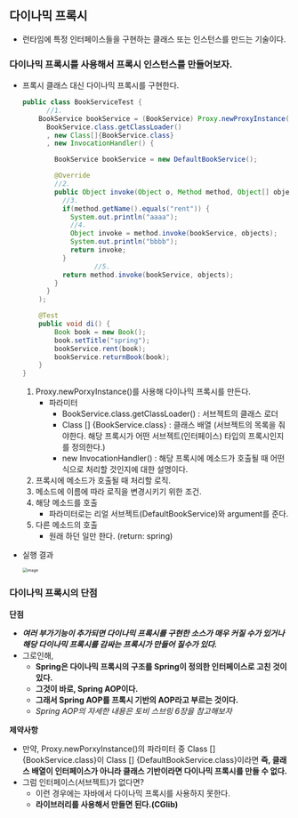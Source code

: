 ## 다이나믹 프록시

- 런타임에 특정 인터페이스들을 구현하는 클래스 또는 인스턴스를 만드는 기술이다.



### 다이나믹 프록시를 사용해서 프록시 인스턴스를 만들어보자.

- 프록시 클래스 대신 다이나믹 프록시를 구현한다.

  ~~~java
  public class BookServiceTest {
    	//1. 
      BookService bookService = (BookService) Proxy.newProxyInstance(
        BookService.class.getClassLoader()
        , new Class[]{BookService.class}
        , new InvocationHandler() {
  
          BookService bookService = new DefaultBookService();
  
          @Override
          //2.
          public Object invoke(Object o, Method method, Object[] objects) throws Throwable {
            //3. 
            if(method.getName().equals("rent")) {
              System.out.println("aaaa");
              //4. 
              Object invoke = method.invoke(bookService, objects);
              System.out.println("bbbb");
              return invoke;
            }
  					//5. 
            return method.invoke(bookService, objects);
          }
        }
      );
  
      @Test
      public void di() {
          Book book = new Book();
          book.setTitle("spring");
          bookService.rent(book);
          bookService.returnBook(book);
      }
  }
  ~~~

  1. Proxy.newPorxyInstance()를 사용해 다이나믹 프록시를 만든다.
     - 파라미터
       - BookService.class.getClassLoader() : 서브젝트의 클래스 로더
       - Class [] {BookService.class} : 클래스 배열 (서브젝트의 목록을 줘야한다. 해당 프록시가 어떤 서브젝트(인터페이스) 타입의 프록시인지를 정의한다.)
       - new InvocationHandler() : 해당 프록시에 메소드가 호출될 때 어떤식으로 처리할 것인지에 대한 설명이다.
  2. 프록시에 메소드가 호출될 때 처리할 로직.
  3. 메소드에 이름에 따라 로직을 변경시키기 위한 조건.
  4. 해당 메소드를 호출
     - 파라미터로는 리얼 서브젝트(DefaultBookService)와 argument를 준다.
  5. 다른 메소드의 호출
     - 원래 하던 일만 한다. (return: spring)

- 실행 결과

  <img src="https://user-images.githubusercontent.com/40616436/77845620-4b221700-71eb-11ea-971b-18b918bdcbc2.png" alt="image" style="zoom:50%;" />



### 다이나믹 프록시의 단점

**단점**

- ***여러 부가기능이 추가되면 다이나믹 프록시를 구현한 소스가 매우 커질 수가 있거나 해당 다이나믹 프록시를 감싸는 프록시가 만들어 질수가 있다.***
- 그로인해,
  - **Spring은 다이나믹 프록시의 구조를 Spring이 정의한 인터페이스로 고친 것이 있다.**
  - **그것이 바로, Spring AOP이다.**
  - **그래서 Spring AOP를 프록시 기반의 AOP라고 부르는 것이다.**
  - *Spring AOP의 자세한 내용은 토비 스브링 6장을 참고해보자*



**제약사항**

- 만약, Proxy.newPorxyInstance()의 파라미터 중 Class [] {BookService.class}이 Class [] {DefaultBookService.class}이라면 **즉, 클래스 배열이 인터페이스가 아니라 클래스 기반이라면 다이나믹 프록시를 만들 수 없다.**
- 그럼 인터페이스(서브젝트)가 없다면?
  - 이런 경우에는 자바에서 다이나믹 프록시를 사용하지 못한다.
  - **라이브러리를 사용해서 만들면 된다.(CGlib)**